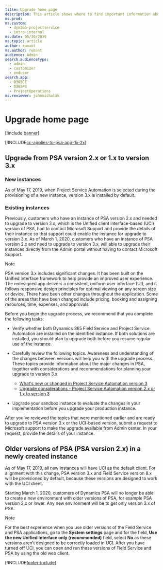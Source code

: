 ```yaml
---
title: Upgrade home page
description: This article shows where to find important information about the new and changed features in Dynamics 365 Project Service Automation, and the process for upgrading to the newest version.
ms.prod: 
ms.custom: 
  - dyn365-projectservice
  - intro-internal
ms.date: 05/30/2019
ms.topic: article
author: rumant
ms.author: rumant
audience: Admin
search.audienceType: 
  - admin
  - customizer
  - enduser
search.app: 
  - D365CE
  - D365PS
  - ProjectOperations
ms.reviewer: johnmichalak
---
```


# Upgrade home page

[!include [banner](../includes/psa-now-project-operations.md)]

[!INCLUDE[cc-applies-to-psa-app-1x-2x](../includes/cc-applies-to-psa-app-1x-2x.md)]

## Upgrade from PSA version 2.x or 1.x to version 3.x

### New instances

As of May 17, 2019, when Project Service Automation is selected during the provisioning of a new instance, version 3.x is installed by default.

### Existing instances

Previously, customers who have an instance of PSA version 2.x and needed to upgrade to version 3.x, which is the Unified client interface-based (UCI) version of PSA, had to contact Microsoft Support and provide the details of their instance so that support could enable the instance for upgrade to version 3.x. As of March 1, 2020, customers who have an instance of PSA version 2.x and need to upgrade to version 3.x, will able to upgrade their instances directly from the Admin portal without having to contact Microsoft Support.  

> [!NOTE]
> PSA version 3.x includes significant changes. It has been built on the Unified Interface framework to help provide an improved user experience. The redesigned app delivers a consistent, uniform user interface (UI), and it follows responsive design principles for optimal viewing on any screen size or device. There have been other changes throughout the application. Some of the areas that have been changed include pricing, booking and assigning resources, time, expenses, and approvals.

Before you begin the upgrade process, we recommend that you complete the following tasks:

- Verify whether both Dynamics 365 Field Service and Project Service Automation are installed on the identified instance. If both solutions are installed, you should plan to upgrade both before you resume regular use of the instance.
- Carefully review the following topics. Awareness and understanding of the changes between versions will help you with the upgrade process. These topics provide information about the major changes in PSA, together with considerations and recommendations for planning your upgrade to version 3.x.

    - [What's new or changed in Project Service Automation version 3](whats-new-changed-v3.md)
    - [Upgrade considerations - Project Service Automation version 2.x or 1.x to version 3](upgrade-v3.md)

- Upgrade your sandbox instance to evaluate the changes in your implementation before you upgrade your production instance.

After you've reviewed the topics that were mentioned earlier and are ready to upgrade to PSA version 3.x or the UCI-based version, submit a request to Microsoft support to make the upgrade available from Admin center. In your request, provide the details of your instance.

## Older versions of PSA (PSA version 2.x) in a newly created instance

As of May 17, 2019, all new instances will have UCI as the default client. For alignment with this change, PSA version 3.x and Field Service version 8.x will be provisioned by default, because these versions are designed to work with the UCI client.

Starting March 1, 2020, customers of Dynamics PSA will no longer be able to create a new environment with older versions of PSA, for example PSA version 2.x or lower. Any new environment will be to get only version 3.x of PSA.

> [!NOTE]
> For the best experience when you use older versions of the Field Service and PSA applications, go to the **System settings** page and for the field, **Use the new Unified Interface only (recommended)** field, select **No** as these versions aren't designed to be correctly loaded in UCI. After you have turned off UCI, you can open and run these versions of Field Service and PSA by using the old web client. 


[!INCLUDE[footer-include](../includes/footer-banner.md)]
